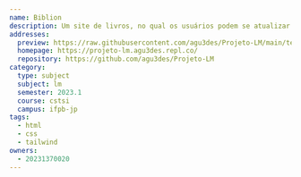 ```yaml
---
name: Biblion
description: Um site de livros, no qual os usuários podem se atualizar acerca de notícias do âmbito literário e receber indicações de leitura.
addresses:
  preview: https://raw.githubusercontent.com/agu3des/Projeto-LM/main/telainicial.png
  homepage: https://projeto-lm.agu3des.repl.co/
  repository: https://github.com/agu3des/Projeto-LM
category:
  type: subject
  subject: lm
  semester: 2023.1
  course: cstsi
  campus: ifpb-jp
tags:
  - html
  - css
  - tailwind
owners:
  - 20231370020
---
```

